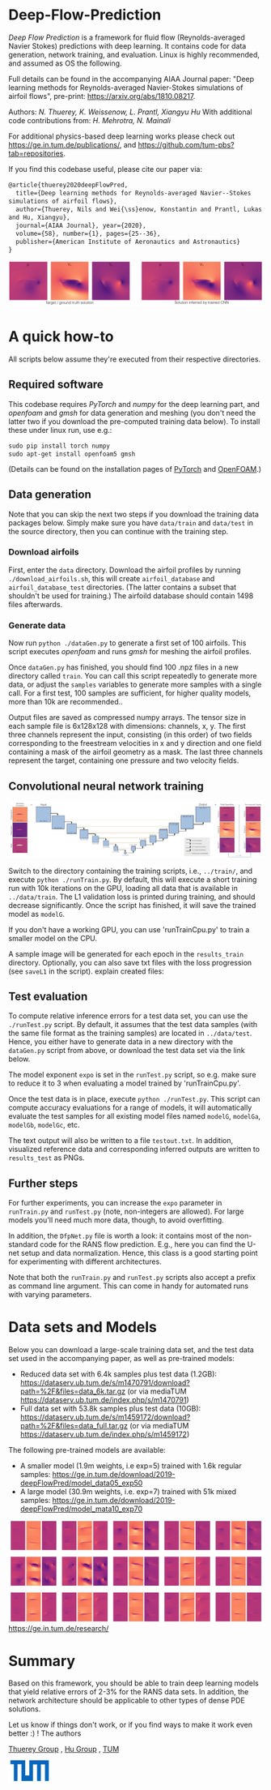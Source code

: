 # Deep-Flow-Prediction 

_Deep Flow Prediction_ is a framework for fluid flow 
(Reynolds-averaged Navier Stokes) predictions with deep learning.
It contains code for data generation, network training, and evaluation.
Linux is highly recommended, and assumed as OS the following.

Full details can be found in the accompanying AIAA Journal paper:
"Deep learning methods for Reynolds-averaged Navier-Stokes simulations of airfoil flows", pre-print:
<https://arxiv.org/abs/1810.08217>.

Authors:
*N. Thuerey, K. Weissenow, L. Prantl, Xiangyu Hu*
With additional code contributions from:
*H. Mehrotra, N. Mainali*

For additional physics-based deep learning works please check out 
<https://ge.in.tum.de/publications/>, and <https://github.com/tum-pbs?tab=repositories>.

If you find this codebase useful, please cite our paper via:
```
@article{thuerey2020deepFlowPred,
  title={Deep learning methods for Reynolds-averaged Navier--Stokes simulations of airfoil flows},
  author={Thuerey, Nils and Wei{\ss}enow, Konstantin and Prantl, Lukas and Hu, Xiangyu},
  journal={AIAA Journal}, year={2020},
  volume={58}, number={1}, pages={25--36},
  publisher={American Institute of Aeronautics and Astronautics}
}
```


![An example inference result](resources/teaser.jpg)

# A quick how-to

All scripts below assume they're executed from their respective directories.

## Required software

This codebase requires _PyTorch_ and _numpy_ for the deep learning part,
and _openfoam_ and _gmsh_ for data generation and meshing (you don't need the latter 
two if you download the pre-computed training data below). 
To install these under linux run, use e.g.: 
```
sudo pip install torch numpy
sudo apt-get install openfoam5 gmsh
```
(Details can be found on the installation pages of [PyTorch](https://pytorch.org/get-started/locally/) and 
[OpenFOAM](https://openfoam.org/download/5-0-ubuntu/).)

## Data generation

Note that you can skip the next two steps if you download the training
data packages below. Simply make sure you have `data/train` and `data/test`
in the source directory, then you can continue with the training step.

### Download airfoils

First, enter the `data` directory. 
Download the airfoil profiles by running `./download_airfoils.sh`, this
will create `airfoil_database` and `airfoil_database_test` directories.
(The latter contains a subset that shouldn't be used for training.) The
airfoild database should contain 1498 files afterwards.

### Generate data

Now run `python ./dataGen.py` to generate a first set of 100 airfoils.
This script executes _openfoam_ and runs _gmsh_ for meshing the airfoil profiles. 

Once `dataGen.py` has finished, you should find 100 .npz files in a new
directory called `train`. You can call this script repeatedly to generate 
more data, or adjust
the `samples` variables to generate more samples with a single call. 
For a first test, 100 samples are sufficient, for higher quality models, more
than 10k are recommended..

Output files are saved as compressed numpy arrays. The tensor size in each
sample file is 6x128x128 with dimensions: channels, x, y. 
The first three channels represent the input,
consisting (in this order) of two fields corresponding to the freestream velocities in x and y
direction and one field containing a mask of the airfoil geometry as 
a mask. The last three channels represent the target, containing one pressure and two velocity
fields.

## Convolutional neural network training

![Training and neural network architecture overview](resources/overview.jpg)

Switch to the directory containing the training scripts, i.e., `../train/`,
and execute `python ./runTrain.py`. By default, this will execute a short training run
with 10k iterations on the GPU, loading all data that is available in `../data/train`. The L1 
validation loss is printed during training, and should decrease significantly.
Once the script has finished, it will save the trained model as `modelG`.

If you don't have a working GPU, you can use 'runTrainCpu.py' to train a smaller model on the CPU.

A sample image will be generated for each epoch in the `results_train` directory.
Optionally, you can also save txt files with the loss progression (see `saveL1` in the script).
explain created files:

## Test evaluation

To compute relative inference errors for a test data set, you can use the `./runTest.py` script.
By default, it assumes that the test data samples (with the same file format as the training samples)
are located in `../data/test`. Hence, you either have to generate data in a new directory with the
`dataGen.py` script from above, or download the test data set via the link below.

The model exponent `expo` is set in the `runTest.py` script, so e.g. make sure to reduce it to 3 when evaluating a model trained by 'runTrainCpu.py'.

Once the test data is in place, execute `python ./runTest.py`. This script can compute accuracy 
evaluations for a range of models, it will automatically evaluate the test samples for all existing model files
named `modelG`,
`modelGa`,
`modelGb`,
`modelGc`, etc.

The text output will also be written to a file `testout.txt`. In addition, visualized reference data
and corresponding inferred outputs are written to `results_test` as PNGs.

## Further steps

For further experiments, you can increase the `expo` parameter in `runTrain.py` and `runTest.py` (note, non-integers are allowed). For large models you'll need much more data, though, to avoid overfitting.

In addition, the `DfpNet.py` file is worth a look: it contains most of the non-standard code for the RANS flow prediction. E.g., here you can find the U-net setup and data normalization. Hence, this class is a good starting point for experimenting with different architectures.

Note that both the `runTrain.py` and  `runTest.py` scripts also accept a prefix as command line argument. 
This can come in handy for automated runs with varying parameters.

# Data sets and Models

Below you can download a large-scale training data set, and the test data set
used in the accompanying paper, as well as pre-trained models:

* Reduced data set with 6.4k samples plus test data (1.2GB): <https://dataserv.ub.tum.de/s/m1470791/download?path=%2F&files=data_6k.tar.gz>
  (or via mediaTUM <https://dataserv.ub.tum.de/index.php/s/m1470791>)
* Full data set with 53.8k samples plus test data (10GB): <https://dataserv.ub.tum.de/s/m1459172/download?path=%2F&files=data_full.tar.gz>
  (or via mediaTUM <https://dataserv.ub.tum.de/index.php/s/m1459172>)

The following pre-trained models are available:

* A smaller model (1.9m weights, i.e exp=5) trained with 1.6k regular samples: <https://ge.in.tum.de/download/2019-deepFlowPred/model_data05_exp50>
* A large model (30.9m weights, i.e. exp=7) trained with 51k mixed samples: <https://ge.in.tum.de/download/2019-deepFlowPred/model_mata10_exp70>

![Additional inference results, download full resolution as PNG via the link below](resources/mixed_exp7_selection.jpg)
<https://ge.in.tum.de/research/>


# Summary

Based on this framework, you should be able to train deep learning models that yield relative errors of 2-3%
for the RANS data sets. In addition, the network architecture should be applicable to other types of dense
PDE solutions.

Let us know if things don't work, or if you find ways to make it work even better :) !
The authors

[Thuerey Group](https://ge.in.tum.de/) , 
[Hu Group](https://www.aer.mw.tum.de/abteilungen/komplexe-fluide/) , 
[TUM](https://www.tum.de)

![TUM](resources/TUM.png)

